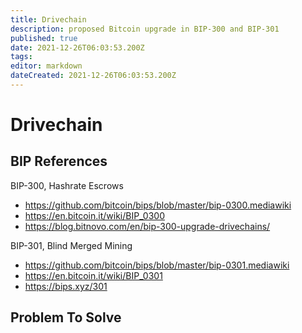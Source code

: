 ```yaml
---
title: Drivechain
description: proposed Bitcoin upgrade in BIP-300 and BIP-301
published: true
date: 2021-12-26T06:03:53.200Z
tags: 
editor: markdown
dateCreated: 2021-12-26T06:03:53.200Z
---
```


# Drivechain

## BIP References

BIP-300, Hashrate Escrows
- https://github.com/bitcoin/bips/blob/master/bip-0300.mediawiki
- https://en.bitcoin.it/wiki/BIP_0300
- https://blog.bitnovo.com/en/bip-300-upgrade-drivechains/

BIP-301, Blind Merged Mining
- https://github.com/bitcoin/bips/blob/master/bip-0301.mediawiki
- https://en.bitcoin.it/wiki/BIP_0301
- https://bips.xyz/301

## Problem To Solve

